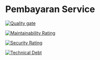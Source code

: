 # Pembayaran Service

[![Quality gate](https://sonarqube.cs.ui.ac.id/api/project_badges/quality_gate?project=AdvProg_reguler-2023_mahasiswa_kelas-b_2106750906-Muhammad-Vicky-Maulana-_b10_pembayaran_AYb1ol_9SUPdlmizh9fc)](https://sonarqube.cs.ui.ac.id/dashboard?id=AdvProg_reguler-2023_mahasiswa_kelas-b_2106750906-Muhammad-Vicky-Maulana-_b10_pembayaran_AYb1ol_9SUPdlmizh9fc)

[![Maintainability Rating](https://sonarqube.cs.ui.ac.id/api/project_badges/measure?project=AdvProg_reguler-2023_mahasiswa_kelas-b_2106750906-Muhammad-Vicky-Maulana-_b10_pembayaran_AYb1ol_9SUPdlmizh9fc&metric=sqale_rating)](https://sonarqube.cs.ui.ac.id/dashboard?id=AdvProg_reguler-2023_mahasiswa_kelas-b_2106750906-Muhammad-Vicky-Maulana-_b10_pembayaran_AYb1ol_9SUPdlmizh9fc)

[![Security Rating](https://sonarqube.cs.ui.ac.id/api/project_badges/measure?project=AdvProg_reguler-2023_mahasiswa_kelas-b_2106750906-Muhammad-Vicky-Maulana-_b10_pembayaran_AYb1ol_9SUPdlmizh9fc&metric=security_rating)](https://sonarqube.cs.ui.ac.id/dashboard?id=AdvProg_reguler-2023_mahasiswa_kelas-b_2106750906-Muhammad-Vicky-Maulana-_b10_pembayaran_AYb1ol_9SUPdlmizh9fc)

[![Technical Debt](https://sonarqube.cs.ui.ac.id/api/project_badges/measure?project=AdvProg_reguler-2023_mahasiswa_kelas-b_2106750906-Muhammad-Vicky-Maulana-_b10_pembayaran_AYb1ol_9SUPdlmizh9fc&metric=sqale_index)](https://sonarqube.cs.ui.ac.id/dashboard?id=AdvProg_reguler-2023_mahasiswa_kelas-b_2106750906-Muhammad-Vicky-Maulana-_b10_pembayaran_AYb1ol_9SUPdlmizh9fc)